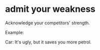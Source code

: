 # admit your weakness

Acknowledge your competitors' strength.

Example:

Car: It's ugly, but it saves you more petrol.


